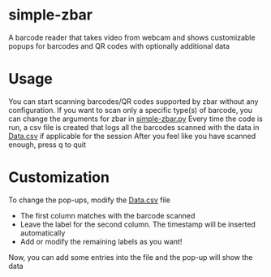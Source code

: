 # simple-zbar
A barcode reader that takes video from webcam and shows customizable popups for barcodes and QR codes with optionally additional data

# Usage
You can start scanning barcodes/QR codes supported by zbar without any configuration. If you want to scan only a specific type(s) of barcode, you can change the arguments for zbar in [simple-zbar.py](/simple-zbar/simple-zbar.py)
Every time the code is run, a csv file is created that logs all the barcodes scanned with the data in [Data.csv](simple-zbar/Data.csv) if applicable for the session
After you feel like you have scanned enough, press q to quit

# Customization
To change the pop-ups, modify the [Data.csv](simple-zbar/Data.csv) file
  * The first column matches with the barcode scanned
  * Leave the label for the second column. The timestamp will be inserted automatically
  * Add or modify the remaining labels as you want!
 
Now, you can add some entries into the file and the pop-up will show the data
